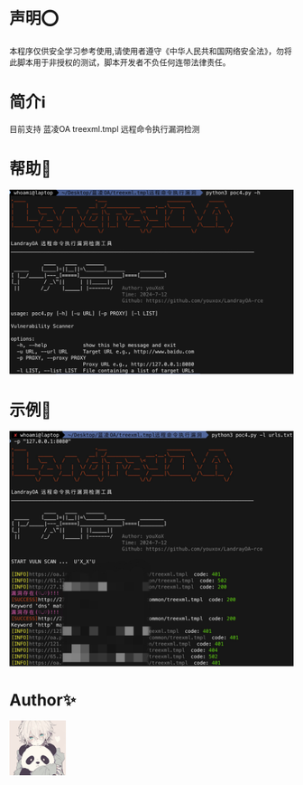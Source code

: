 # 声明⭕️
  本程序仅供安全学习参考使用,请使用者遵守《中华人民共和国网络安全法》，勿将此脚本用于非授权的测试，脚本开发者不负任何连带法律责任。

# 简介ℹ️

  目前支持 蓝凌OA treexml.tmpl 远程命令执行漏洞检测

# 帮助🧾
![help.png](help.png)

# 示例📄
![p.png](p.png)

# Author✨
<img src="pic2.jpg" width="100px;">


